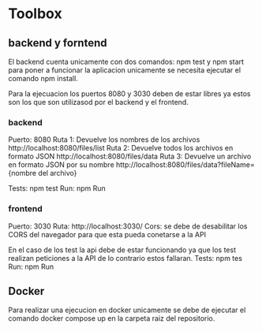 # Toolbox
 
## backend y forntend
El backend cuenta unicamente con dos comandos: npm test y npm start para poner a funcionar la aplicacion unicamente se necesita ejecutar el comando npm install.

Para la ejecuacion los puertos 8080 y 3030 deben de estar libres ya estos son los que son utilizasod por el backend y el frontend.

### backend
Puerto: 8080
Ruta 1: Devuelve los nombres de los archivos http://localhost:8080/files/list
Ruta 2: Devuelve todos los archivos en formato JSON http://localhost:8080/files/data
Ruta 3: Devuelve un archivo en formato JSON por su nombre http://localhost:8080/files/data?fileName={nombre del archivo}

Tests: npm test
Run: npm Run

### frontend
Puerto: 3030
Ruta: http://localhost:3030/
Cors: se debe de desabilitar los CORS del navegador para que esta pueda conetarse a la API

En el caso de los test la api debe de estar funcionando ya que los test realizan peticiones a la API de lo contrario estos fallaran. 
Tests: npm tes
Run: npm Run

## Docker
Para realizar una ejecucion en docker unicamente se debe de ejecutar el comando docker compose up en la carpeta raiz del repositorio.